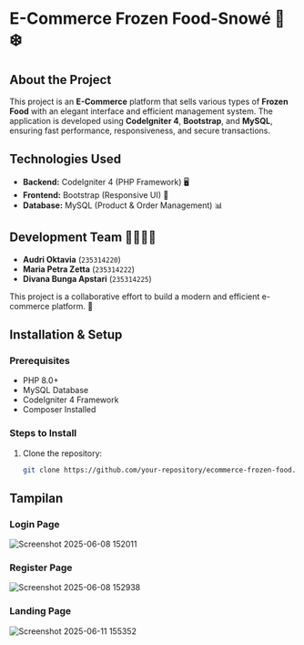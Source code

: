 # E-Commerce Frozen Food-Snowé 🛒❄️

## About the Project
This project is an **E-Commerce** platform that sells various types of **Frozen Food** with an elegant interface and efficient management system. The application is developed using **CodeIgniter 4**, **Bootstrap**, and **MySQL**, ensuring fast performance, responsiveness, and secure transactions.

## Technologies Used
- **Backend:** CodeIgniter 4 (PHP Framework) 🖥️  
- **Frontend:** Bootstrap (Responsive UI) 🎨  
- **Database:** MySQL (Product & Order Management) 📊  

## Development Team 👨‍💻👩‍💻
- **Audri Oktavia** (`235314220`)  
- **Maria Petra Zetta** (`235314222`)  
- **Divana Bunga Apstari** (`235314225`)  

This project is a collaborative effort to build a modern and efficient e-commerce platform. 🚀

## Installation & Setup
### Prerequisites
- PHP 8.0+
- MySQL Database
- CodeIgniter 4 Framework
- Composer Installed

### Steps to Install
1. Clone the repository:
   ```bash
   git clone https://github.com/your-repository/ecommerce-frozen-food.git

## Tampilan
### Login Page
![Screenshot 2025-06-08 152011](https://github.com/user-attachments/assets/14a9a383-76bb-4102-a804-f81e4c4a2847)
### Register Page
![Screenshot 2025-06-08 152938](https://github.com/user-attachments/assets/cb24fed4-7cf5-4d66-8438-ea55b18115a0)
### Landing Page
![Screenshot 2025-06-11 155352](https://github.com/user-attachments/assets/af3d3899-9c62-4d8e-835b-7878f54eb08e)


